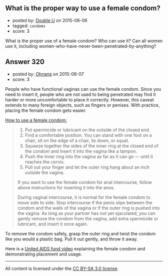 ## What is the proper way to use a female condom?

- posted by: [Double U](https://stackexchange.com/users/2907088/double-u) on 2015-08-06
- tagged: `condoms`
- score: 3

What is the proper use of a female condom? Who can use it? Can all women use it, including women-who-have-never-been-penetrated-by-anything?


## Answer 320

- posted by: [Ohnana](https://stackexchange.com/users/5216208/ohnana) on 2015-08-07
- score: 3

<p>People who have functional vaginas can use the female condom. Since you need to insert it, people who are not used to being penetrated may find it harder or more uncomfortable to place it correctly. However, this caveat extends to many foreign objects, such as fingers or penises. With practice, placing the female condom gets easier.</p>

<p><a href="http://www.plannedparenthood.org/learn/birth-control/female-condom" rel="nofollow">How to use a female condom:</a> </p>

<blockquote>
  <ol>
  <li>Put spermicide or lubricant on the outside of the closed end.</li>
  <li>Find a comfortable position. You can stand with one foot on a chair, sit on the edge of a chair, lie down, or squat.</li>
  <li>Squeeze together the sides of the inner ring at the closed end of the condom and insert it into the vagina like a tampon.</li>
  <li>Push the inner ring into the vagina as far as it can go — until it reaches the cervix.</li>
  <li>Pull out your finger and let the outer ring hang about an inch outside the vagina.</li>
  </ol>
  
  <p>If you want to use the female condom for anal intercourse, follow above instructions for inserting it into the anus.</p>
  
  <p>During vaginal intercourse, it is normal for the female condom to move side to side. Stop intercourse if the penis slips between the condom and the walls of the vagina or if the outer ring is pushed into the vagina. As long as your partner has not yet ejaculated, you can gently remove the condom from the vagina, add extra spermicide or lubricant, and insert it once again.</p>
</blockquote>

<p>To remove the condom safely, grasp the outer ring and twist the condom like you would a plastic bag. Pull it out gently, and throw it away.</p>

<p>Here is a <a href="https://www.youtube.com/watch?v=LRZH5ASO-eM" rel="nofollow">United AIDS fund video</a> explaining the female condom and demonstrating placement and usage.</p>




---

All content is licensed under the [CC BY-SA 3.0 license](https://creativecommons.org/licenses/by-sa/3.0/).
